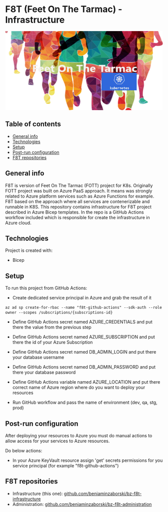 # F8T (Feet On The Tarmac) - Infrastructure
![Project logo](./docs/f8t-logo.png)

## Table of contents
* [General info](#general-info)
* [Technologies](#technologies)
* [Setup](#setup)
* [Post-run configuration](#post-run-configuration)
* [F8T repositories](#f8t-repositories)

## General info
F8T is version of Feet On The Tarmac (FOTT) project for K8s. Originally FOTT project was built on Azure PaaS approach. It means was strongly related to Azure platform services such as Azure Functions for example. F8T based on the approach where all services are contenerizable and runnable in K8S.
This repository contains infrastructure for F8T project described in Azure Bicep templates. In the repo is a GitHub Actions workflow included which is responsible for create the infrastructure in Azure cloud.

## Technologies
Project is created with:
* Bicep
	
## Setup
To run this project from GitHub Actions:
* Create dedicated service principal in Azure and grab the result of it

```
az ad sp create-for-rbac --name "f8t-github-actions" --sdk-auth --role owner --scopes /subscriptions/{subscriptions-id}
```

* Define GitHub Actions secret named AZURE_CREDENTIALS and put there the value from the previous step

* Define GitHub Actions secret named AZURE_SUBSCRIPTION and put there the id of your Azure Subscription

* Define GitHub Actions secret named DB_ADMIN_LOGIN and put there your database username

* Define GitHub Actions secret named DB_ADMIN_PASSWORD and put there your database password

* Define GitHub Actions variable named AZURE_LOCATION and put there correct name of Azure region where do you want to deploy your resources

* Run GitHub workflow and pass the name of environment (dev, qa, stg, prod)

## Post-run configuration
After deploying your resources to Azure you must do manual actions to allow access for your services to Azure resources.

Do below actions:
* In your Azure KeyVault resource assign 'get' secrets permissions for you service principal (for example "f8t-github-actions")

## F8T repositories
* Infrastructure (this one): [github.com/beniaminzaborski/bz-f8t-infrastructure](https://github.com/beniaminzaborski/bz-f8t-infrastructure)
* Administration: [github.com/beniaminzaborski/bz-f8t-administration](https://github.com/beniaminzaborski/bz-f8t-administration)
